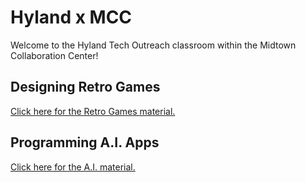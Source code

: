 # Hyland x MCC
Welcome to the Hyland Tech Outreach classroom within the Midtown Collaboration Center!

## Designing Retro Games
[Click here for the Retro Games material.](https://hytechcamps.github.io/retro-games)

## Programming A.I. Apps
[Click here for the A.I. material.](https://hytechcamps.github.io/machine-learning/)
